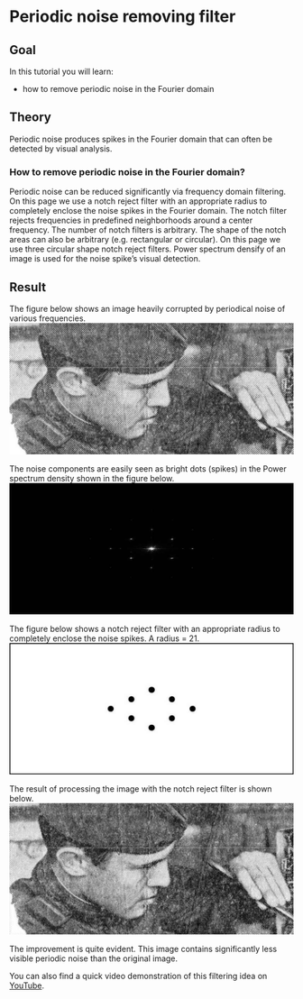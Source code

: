 Periodic noise removing filter
==========================

Goal
----

In this tutorial you will learn:

-   how to remove periodic noise in the Fourier domain

Theory
------

Periodic noise produces spikes in the Fourier domain that can often be detected by visual analysis.

### How to remove periodic noise in the Fourier domain?

Periodic noise can be reduced significantly via frequency domain filtering. On this page we use a notch reject filter with an appropriate radius to completely enclose the noise spikes in the Fourier domain. The notch filter rejects frequencies in predefined neighborhoods around a center frequency. The number of notch filters is arbitrary. The shape of the notch areas can also be arbitrary (e.g. rectangular or circular). On this page we use three circular shape notch reject filters. Power spectrum densify of an image is used for the noise spike’s visual detection.

Result
------

The figure below shows an image heavily corrupted by periodical noise of various frequencies.
![Image corrupted by periodic noise](/www/images/period_input.jpg)

The noise components are easily seen as bright dots (spikes) in the Power spectrum density shown in the figure below. 
![Power spectrum density showing periodic noise](/www/images/period_psd.jpg)

The figure below shows a notch reject filter with an appropriate radius to completely enclose the noise spikes. A radius = 21.
![Notch reject filter](/www/images/period_filter.jpg)

The result of processing the image with the notch reject filter is shown below.
![Result of filtering](/www/images/period_output.jpg)

The improvement is quite evident. This image contains significantly less visible periodic noise than the original image.

You can also find a quick video demonstration of this filtering idea on [YouTube](https://youtu.be/Qne51TcWwAc).
